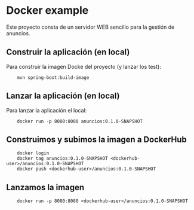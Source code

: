 # Docker example

Este proyecto consta de un servidor WEB sencillo para la gestión de anuncios.

## Construir la aplicación (en local)

Para construir la imagen Docke del proyecto (y lanzar los test):

```
    mvn spring-boot:build-image
```

## Lanzar la aplicación (en local)

Para lanzar la aplicación el local:

```
    docker run -p 8080:8080 anuncios:0.1.0-SNAPSHOT
```

## Construimos y subimos la imagen a DockerHub

```
    docker login
    docker tag anuncios:0.1.0-SNAPSHOT <dockerhub-user>/anuncios:0.1.0-SNAPSHOT
    docker push <dockerhub-user>/anuncios:0.1.0-SNAPSHOT
```

## Lanzamos la imagen

```
    docker run -p 8080:8080 <dockerhub-user>/anuncios:0.1.0-SNAPSHOT
```

